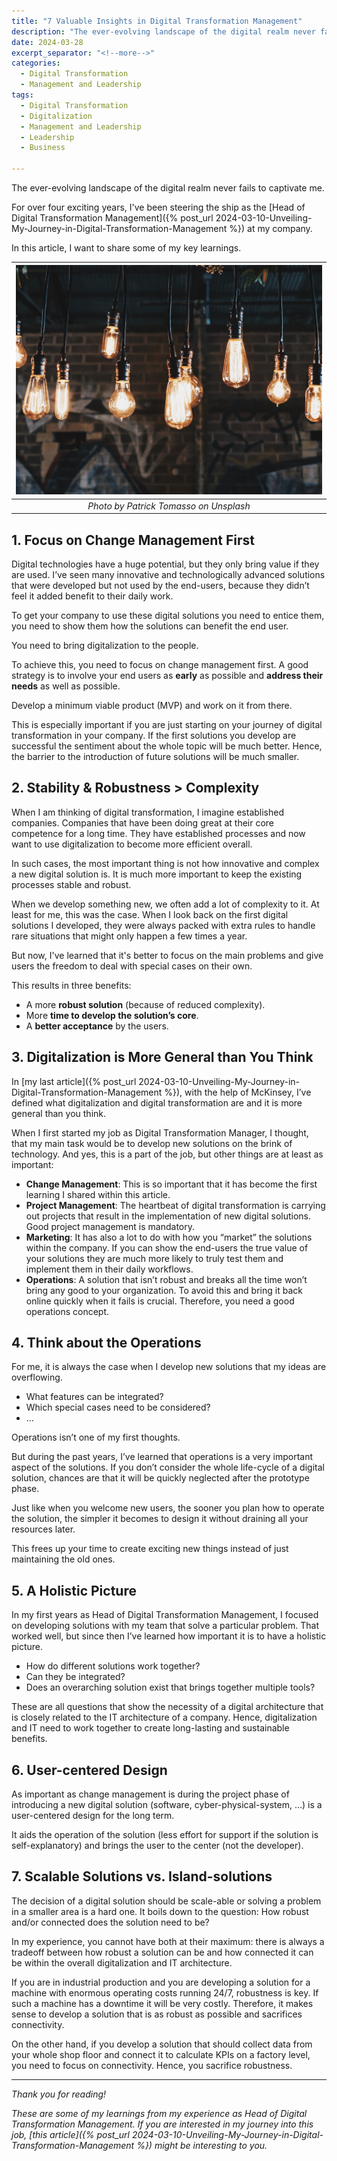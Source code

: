 ```yaml
---
title: "7 Valuable Insights in Digital Transformation Management"
description: "The ever-evolving landscape of the digital realm never fails to captivate me. For over four exciting years, I've been steering the ship as the Head of Digital Transformation Management at my company. In this article, I want to share some of my key learnings."
date: 2024-03-28
excerpt_separator: "<!--more-->"
categories:
  - Digital Transformation
  - Management and Leadership
tags:
  - Digital Transformation
  - Digitalization
  - Management and Leadership
  - Leadership
  - Business

---
```

The ever-evolving landscape of the digital realm never fails to captivate me.

For over four exciting years, I've been steering the ship as the [Head of Digital Transformation Management]({% post_url 2024-03-10-Unveiling-My-Journey-in-Digital-Transformation-Management %}) at my company.

In this article, I want to share some of my key learnings.

| ![image](/assets/images/light-bulbs-unsplash.jpg) |
|:--:|
| *Photo by Patrick Tomasso on Unsplash* |

## 1. Focus on Change Management First

Digital technologies have a huge potential, but they only bring value if they are used. I’ve seen many innovative and technologically advanced solutions that were developed but not used by the end-users, because they didn’t feel it added benefit to their daily work.

To get your company to use these digital solutions you need to entice them, you need to show them how the solutions can benefit the end user.

You need to bring digitalization to the people.

To achieve this, you need to focus on change management first. A good strategy is to involve your end users as **early** as possible and **address their needs** as well as possible.

Develop a minimum viable product (MVP) and work on it from there.

This is especially important if you are just starting on your journey of digital transformation in your company. If the first solutions you develop are successful the sentiment about the whole topic will be much better. Hence, the barrier to the introduction of future solutions will be much smaller.

## 2. Stability & Robustness > Complexity

When I am thinking of digital transformation, I imagine established companies. Companies that have been doing great at their core competence for a long time. They have established processes and now want to use digitalization to become more efficient overall.

In such cases, the most important thing is not how innovative and complex a new digital solution is. It is much more important to keep the existing processes stable and robust.

When we develop something new, we often add a lot of complexity to it. At least for me, this was the case. When I look back on the first digital solutions I developed, they were always packed with extra rules to handle rare situations that might only happen a few times a year.

But now, I've learned that it's better to focus on the main problems and give users the freedom to deal with special cases on their own.

This results in three benefits:

- A more **robust solution** (because of reduced complexity).
- More **time to develop the solution’s core**.
- A **better acceptance** by the users.

## 3. Digitalization is More General than You Think

In [my last article]({% post_url 2024-03-10-Unveiling-My-Journey-in-Digital-Transformation-Management %}), with the help of McKinsey, I’ve defined what digitalization and digital transformation are and it is more general than you think.

When I first started my job as Digital Transformation Manager, I thought, that my main task would be to develop new solutions on the brink of technology. And yes, this is a part of the job, but other things are at least as important:

- **Change Management**: This is so important that it has become the first learning I shared within this article.
- **Project Management**: The heartbeat of digital transformation is carrying out projects that result in the implementation of new digital solutions. Good project management is mandatory.
- **Marketing**: It has also a lot to do with how you “market” the solutions within the company. If you can show the end-users the true value of your solutions they are much more likely to truly test them and implement them in their daily workflows.
- **Operations**: A solution that isn’t robust and breaks all the time won’t bring any good to your organization. To avoid this and bring it back online quickly when it fails is crucial. Therefore, you need a good operations concept.

## 4. Think about the Operations

For me, it is always the case when I develop new solutions that my ideas are overflowing.

- What features can be integrated?
- Which special cases need to be considered?
- …

Operations isn’t one of my first thoughts.

But during the past years, I’ve learned that operations is a very important aspect of the solutions. If you don’t consider the whole life-cycle of a digital solution, chances are that it will be quickly neglected after the prototype phase.

Just like when you welcome new users, the sooner you plan how to operate the solution, the simpler it becomes to design it without draining all your resources later.

This frees up your time to create exciting new things instead of just maintaining the old ones.

## 5. A Holistic Picture

In my first years as Head of Digital Transformation Management, I focused on developing solutions with my team that solve a particular problem. That worked well, but since then I’ve learned how important it is to have a holistic picture.

- How do different solutions work together?
- Can they be integrated?
- Does an overarching solution exist that brings together multiple tools?

These are all questions that show the necessity of a digital architecture that is closely related to the IT architecture of a company. Hence, digitalization and IT need to work together to create long-lasting and sustainable benefits.

## 6. User-centered Design

As important as change management is during the project phase of introducing a new digital solution (software, cyber-physical-system, …) is a user-centered design for the long term.

It aids the operation of the solution (less effort for support if the solution is self-explanatory) and brings the user to the center (not the developer).

## 7. Scalable Solutions vs. Island-solutions

The decision of a digital solution should be scale-able or solving a problem in a smaller area is a hard one. It boils down to the question: How robust and/or connected does the solution need to be?

In my experience, you cannot have both at their maximum: there is always a tradeoff between how robust a solution can be and how connected it can be within the overall digitalization and IT architecture.

If you are in industrial production and you are developing a solution for a machine with enormous operating costs running 24/7, robustness is key. If such a machine has a downtime it will be very costly. Therefore, it makes sense to develop a solution that is as robust as possible and sacrifices connectivity.

On the other hand, if you develop a solution that should collect data from your whole shop floor and connect it to calculate KPIs on a factory level, you need to focus on connectivity. Hence, you sacrifice robustness.

---

*Thank you for reading!*

*These are some of my learnings from my experience as Head of Digital Transformation Management. If you are interested in my journey into this job, [this article]({% post_url 2024-03-10-Unveiling-My-Journey-in-Digital-Transformation-Management %}) might be interesting to you.*